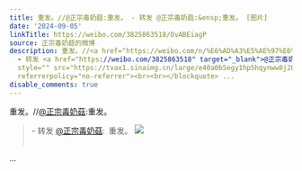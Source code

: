 ```yaml
---
title: 重发。//@正宗毒奶菇:重发。 - 转发 @正宗毒奶菇:&ensp;重发。 [图片]
date: '2024-09-05'
linkTitle: https://weibo.com/3825863518/OvABEiagP
source: 正宗毒奶菇的微博
description: 重发。//<a href="https://weibo.com/n/%E6%AD%A3%E5%AE%97%E6%AF%92%E5%A5%B6%E8%8F%87">@正宗毒奶菇</a>:重发。<br><blockquote>
  - 转发 <a href="https://weibo.com/3825863518" target="_blank">@正宗毒奶菇</a>: 重发。 <img
  style="" src="https://tvax1.sinaimg.cn/large/e40a0b5egy1hp5hqynww8j20dw0e1q72.jpg"
  referrerpolicy="no-referrer"><br><br></blockquote> ...
disable_comments: true
---
```

重发。//<a href="https://weibo.com/n/%E6%AD%A3%E5%AE%97%E6%AF%92%E5%A5%B6%E8%8F%87">@正宗毒奶菇</a>:重发。<br><blockquote> - 转发 <a href="https://weibo.com/3825863518" target="_blank">@正宗毒奶菇</a>: 重发。 <img style="" src="https://tvax1.sinaimg.cn/large/e40a0b5egy1hp5hqynww8j20dw0e1q72.jpg" referrerpolicy="no-referrer"><br><br></blockquote> ...